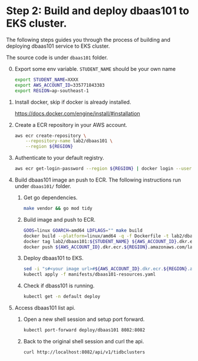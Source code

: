 # Step 2: Build and deploy dbaas101 to EKS cluster.

The following steps guides you through the process of building and deploying dbaas101 service to EKS cluster.

The source code is under `dbaas101` folder.
   
0. Export some env variable. `STUDENT_NAME` should be your own name
    ```bash
    export STUDENT_NAME=XXXX
    export AWS_ACCOUNT_ID=335771843383
    export REGION=ap-southeast-1
    ```

1. Install docker, skip if docker is already installed.

    https://docs.docker.com/engine/install/#installation

2. Create a ECR repository in your AWS account.
    ```bash
    aws ecr create-repository \
        --repository-name lab2/dbaas101 \
        --region ${REGION}
    ```

3. Authenticate to your default registry.

    ```bash
    aws ecr get-login-password --region ${REGION} | docker login --username AWS --password-stdin ${AWS_ACCOUNT_ID}.dkr.ecr.${REGION}.amazonaws.com
    ```

4. Build dbaas101 image an push to ECR. The following instructions run under `dbaas101/` folder.
    
    1. Get go dependencies.
        ```bash
        make vendor && go mod tidy
        ```
    
    2. Build image and push to ECR.
        ```bash
        GOOS=linux GOARCH=amd64 LDFLAGS="" make build
        docker build --platform=linux/amd64 -q -f Dockerfile -t lab2/dbaas101:${STUDENT_NAME} .
        docker tag lab2/dbaas101:${STUDENT_NAME} ${AWS_ACCOUNT_ID}.dkr.ecr.${REGION}.amazonaws.com/lab2/dbaas101:${STUDENT_NAME}
        docker push ${AWS_ACCOUNT_ID}.dkr.ecr.${REGION}.amazonaws.com/lab2/dbaas101:${STUDENT_NAME}
        ```

    3. Deploy dbaas101 to EKS.
        ```bash
        sed -i "s#<your image url>#${AWS_ACCOUNT_ID}.dkr.ecr.${REGION}.amazonaws.com/lab2/dbaas101:${STUDENT_NAME}#g" manifests/dbaas101-resources.yaml
        kubectl apply -f manifests/dbaas101-resources.yaml
        ```

    4. Check if dbass101 is running.
        ```bash
        kubectl get -n default deploy
        ```

5. Access dbaas101 list api.

    1. Open a new shell session and setup port forward.
        ```bash
        kubectl port-forward deploy/dbaas101 8082:8082
        ```

    2. Back to the original shell session and curl the api.
        ```bash
        curl http://localhost:8082/api/v1/tidbclusters
        ```
